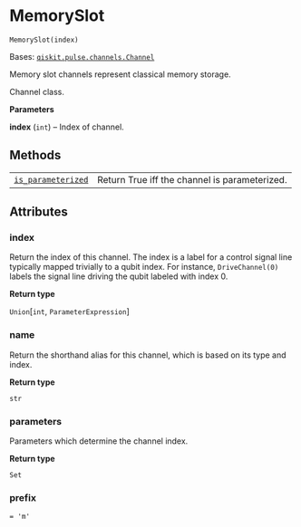 # MemorySlot

<span id="undefined" />

`MemorySlot(index)`

Bases: [`qiskit.pulse.channels.Channel`](pulse#qiskit.pulse.channels.Channel "qiskit.pulse.channels.Channel")

Memory slot channels represent classical memory storage.

Channel class.

**Parameters**

**index** (`int`) – Index of channel.

## Methods

|                                                                                                                                                                               |                                               |
| ----------------------------------------------------------------------------------------------------------------------------------------------------------------------------- | --------------------------------------------- |
| [`is_parameterized`](qiskit.pulse.channels.MemorySlot.is_parameterized#qiskit.pulse.channels.MemorySlot.is_parameterized "qiskit.pulse.channels.MemorySlot.is_parameterized") | Return True iff the channel is parameterized. |

## Attributes

<span id="undefined" />

### index

Return the index of this channel. The index is a label for a control signal line typically mapped trivially to a qubit index. For instance, `DriveChannel(0)` labels the signal line driving the qubit labeled with index 0.

**Return type**

`Union`\[`int`, `ParameterExpression`]

<span id="undefined" />

### name

Return the shorthand alias for this channel, which is based on its type and index.

**Return type**

`str`

<span id="undefined" />

### parameters

Parameters which determine the channel index.

**Return type**

`Set`

<span id="undefined" />

### prefix

`= 'm'`
